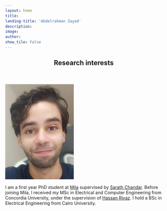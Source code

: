 ```yaml
---
layout: home
title: 
landing-title: 'Abdelrahman Zayed'
description: 
image: 
author: 
show_tile: False
---
```

<!-- One -->
<section id="one">
	<div class="inner">
		<header class="major">
			<h1>Research interests</h1>
		</header>
    
<img src="https://raw.githubusercontent.com/AbdelMostafa/AbdelMostafa.github.io/master/assets/images/abdel_photo_2.jpg" width="220">

I am a first year PhD student at [Mila](https://mila.quebec/en/person/abdelrahman-zayed/) supervised by [Sarath Chandar](http://sarathchandar.in/). Before joining Mila, I received my MSc in Electrical and Computer Engineering from Concordia University, under the supervision of [Hassan Rivaz](https://users.encs.concordia.ca/~hrivaz/). I hold a BSc in Electrical Engineering from Cairo University.

